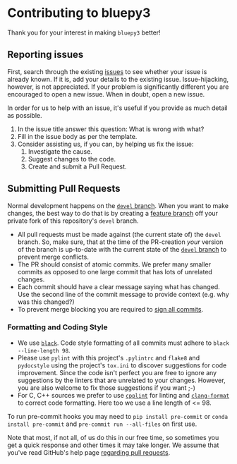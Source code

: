 # Contributing to bluepy3

Thank you for your interest in making `bluepy3` better!

## Reporting issues
First, search through the existing [issues](https://github.com/Mausy5043/bluepy3/issues) to see whether your issue is already known. If it is, add your details to the existing issue. Issue-hijacking, however, is not appreciated. If your problem is significantly different you are encouraged to open a new issue. When in doubt, open a new issue.

In order for us to help with an issue, it's useful if you provide as much detail as possible.

1. In the issue title answer this question: What is wrong with what?
2. Fill in the issue body as per the template.
3. Consider assisting us, if you can, by helping us fix the issue:
   1. Investigate the cause.
   2. Suggest changes to the code.
   3. Create and submit a Pull Request.

## Submitting Pull Requests
Normal development happens on the [`devel` branch](https://github.com/Mausy5043/bluepy3/tree/devel).
When you want to make changes, the best way to do that is by creating a [feature branch](https://docs.github.com/en/pull-requests/collaborating-with-pull-requests/proposing-changes-to-your-work-with-pull-requests/creating-a-pull-request-from-a-fork) off your private fork of this repository's `devel` branch.
 * All pull requests must be made against (the current state of) the `devel` branch. So, make sure, that at the time of the PR-creation *your* version of the branch is up-to-date with the current state of the [`devel` branch](https://github.com/Mausy5043/bluepy3/tree/devel) to prevent merge conflicts.
 * The PR should consist of atomic commits. We prefer many smaller commits as opposed to one large commit that has lots of unrelated changes.
 * Each commit should have a clear message saying what has changed. Use the second line of the commit message to provide context (e.g. why was this changed?)
 * To prevent merge blocking you are required to [sign all commits](https://docs.github.com/en/authentication/managing-commit-signature-verification/about-commit-signature-verification).

### Formatting and Coding Style
 * We use [`black`](https://pypi.org/project/black/).
Code style formatting of all commits must adhere to `black --line-length 98`.
 * Please use `pylint` with this project's `.pylintrc` and `flake8` and `pydocstyle` using the project's `tox.ini` to discover suggestions for code improvement.
 Since the code isn't perfect you are free to ignore any suggestions by the linters that are unrelated to your changes. However, you are also welcome to fix those suggestions if you want ;-)
 * For C, C++ sources we prefer to use [`cpplint`](https://pypi.org/project/cpplint/) for linting and [`clang-format`](https://pypi.org/project/clang-format/) to correct code formatting.
 Here too we use a line length of <= 98.

 To run pre-commit hooks you may need to `pip install pre-commit` or `conda install pre-commit` and `pre-commit run --all-files` on first use.

Note that most, if not all, of us do this in our free time, so sometimes you get a quick response and other times it may take longer.
We assume that you've read GitHub's help page [regarding pull requests](https://help.github.com/articles/using-pull-requests/).
